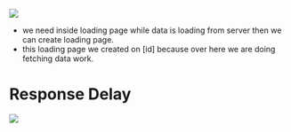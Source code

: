 
![](https://i.imgur.com/U9CgKyJ.png)



- we need inside loading page while data is loading from server then we can create loading page.
- this loading page we created on [id] because over here we are doing fetching data work.



# Response Delay 

![](https://i.imgur.com/P3OBU7F.png)


